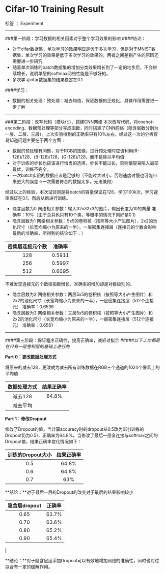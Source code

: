 # Cifar-10 Training Result

标签 ： Experiment

---

###第一阶段：学习数据的相关因素对于整个学习效果的影响
####结论：
* 对于cifar数据集，单次学习的效果明显是优于多次学习，但是对于MNIST数据集，单次学习的效果是低于多次学习的效果的，两者之间差别产生的原因还需要进一步研究
* 随着单次训练的batch数据集的增加分类效果增长到了一定的地步后，不会继续增长，说明单层的softmax网络性能是不够好的。
* 多次学习cifar数据集的结果稳定在0.1

####学习：
* 数据的相关处理：预处理：减去均值，保证数据的正规化，具体作用需要进一步了解

---

###第二阶段：改写代码（模块化）、搭建CNN网络
本次改写代码，将onehot-encoding、数据预处理等部分写成函数，同时搭建了CNN网络（隐含层数分别为一层、二层、三层）。上次实验得到的正确率只有10%左右，经过这一次的分析容易知道问题主要在于两个方面：

* 数据的预处理有问题，对于RGB的图像，进行预处理时应该利用(R-128)/128、(B-128)/128、(G-128)/128，而不是除以平均值
* 对于训练的步长也应该进行恰当的选择，步长不能过长，否则很容易陷入局部最优，训练不完全。
* 一次batch实验的数据应该是足够的（不能过大过小，否则速度过慢也可能带来更大的误差->一次需要符合的数据太多，无法兼顾）

经过以上的经验，本次试验则是将batch的容量保证在128，学习100k次，学习速率保证在0.1，然后从新进行训练。

* 隐含层数为0
网络相关参数：输入32x32x3的图片，输出长度为10的向量
准确率：10%（由于总共也只有10个类，等概率的情况下刚好是0.1）
* 隐含层数为1
网络相关参数：5x5的卷积核（按照等大小产生图片）、2x2的池化尺寸（长宽均缩小为原来的一半）、一层密集连接层（连接元的个数会影响最后的准确率，所得到的结论如下：）

| 密集层连接元个数 | 准确率 |
|:----------------:|:------:|
|128|0.5911|
|256|0.5997|
|512|0.6095|

不难发现连接元的个数按指数增长，准确率的增加却是对数级别的。

* 隐含层数为2
网络相关参数：两层5x5的卷积核（按照等大小产生图片）和2x2的池化尺寸（长宽均缩小为原来的一半），一层密集连接层（512个连接元）
准确率：0.6536
* 隐含层数为3
网络相关参数：三层5x5的卷积核（按照等大小产生图片）和2x2的池化尺寸（长宽均缩小为原来的一半），一层密集连接层（512个连接元）
准确率：0.6561

---

####第三阶段：保证程序正确性，提高正确率，减轻过拟合
#####*以下工作都是在只有一层卷积层的基础上进行的*

**Part 0：更改数据处理方式**

将原来的减去128，更改成为减去所有训练数据在RGB三个通道的1024个像素上的平均值

| 数据处理方式| 结果正确率 |
|:---------:|:----------:|
| 减去128 | 64.8% |
| 减去平均 |  |

**Part 1：修改Dropout**

修改了Dropout的值，当计算accuracy时的dropout从0.5改为0时(训练的Dropout仍为0.5)，正确率为64.8%。当修改了最后一层全连接与softmax之间的Dropout值，结果正确率变化情况如下：

| 训练的Dropout大小 | 结果正确率 |
|:-----------------:|:----------:|
| 0.5 | 64.8% |
| 0.6 | 64.8% |
| 0.7 | 63% |

**结论：**对于最后一层的Dropout的改变对于最后的结果影响较小

| 隐含层dropout | 正确率 |
|:---:|:---:|
| 0.65 | 63.7% |
| 0.70 | 63.6% |
| 0.80 | 65.2% |
| 0.90 | 65.4% |
|

**结论：**对于隐含层层添加Dropout可以有效地增加网络的准确性，同时也对过拟合有一定的缓解作用。











